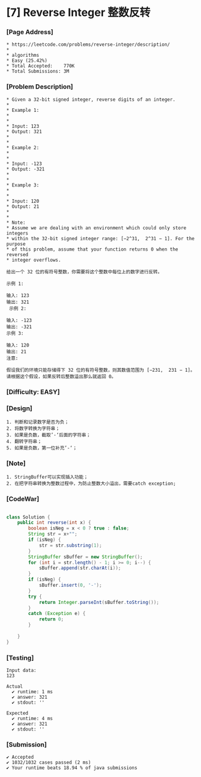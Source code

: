 # [7] Reverse Integer 整数反转

### [Page Address]
	* https://leetcode.com/problems/reverse-integer/description/
	*
	* algorithms
	* Easy (25.42%)
	* Total Accepted:    770K
	* Total Submissions: 3M

### [Problem Description]
	* Given a 32-bit signed integer, reverse digits of an integer.
	* 
	* Example 1:
	* 
	* 
	* Input: 123
	* Output: 321
	* 
	* 
	* Example 2:
	* 
	* 
	* Input: -123
	* Output: -321
	* 
	* 
	* Example 3:
	* 
	* 
	* Input: 120
	* Output: 21
	* 
	* 
	* Note:
	* Assume we are dealing with an environment which could only store integers
	* within the 32-bit signed integer range: [−2^31,  2^31 − 1]. For the purpose
	* of this problem, assume that your function returns 0 when the reversed
	* integer overflows.

	给出一个 32 位的有符号整数，你需要将这个整数中每位上的数字进行反转。

	示例 1:

	输入: 123
	输出: 321
	 示例 2:

	输入: -123
	输出: -321
	示例 3:

	输入: 120
	输出: 21
	注意:

	假设我们的环境只能存储得下 32 位的有符号整数，则其数值范围为 [−231,  231 − 1]。请根据这个假设，如果反转后整数溢出那么就返回 0。

### [Difficulty: EASY]	
	
### [Design]

	1. 判断和记录数字是否为负；
	2. 将数字转换为字符串；
	3. 如果是负数，截取’-‘后面的字符串；
	4. 翻转字符串；
	5. 如果是负数，第一位补充’-‘；
	
### [Note]
	
	1. StringBuffer可以实现插入功能；
	2. 在把字符串转换为整数过程中，为防止整数大小溢出，需要catch exception;

### [CodeWar]

```java

class Solution {
    public int reverse(int x) {
        boolean isNeg = x < 0 ? true : false;
        String str = x+"";
        if (isNeg) {
            str = str.substring(1);
        }
        StringBuffer sBuffer = new StringBuffer();
        for (int i = str.length() - 1; i >= 0; i--) {
            sBuffer.append(str.charAt(i));
        }
        if (isNeg) {
            sBuffer.insert(0, '-');
        }
        try {
            return Integer.parseInt(sBuffer.toString());
        }
        catch (Exception e) {
            return 0;
        }
        
    }
}


```

### [Testing]

	Input data:
	123

	Actual
	  ✔ runtime: 1 ms
	  ✔ answer: 321
	  ✔ stdout: ''

	Expected
	  ✔ runtime: 4 ms
	  ✔ answer: 321
	  ✔ stdout: ''

### [Submission]

	✔ Accepted
	✔ 1032/1032 cases passed (2 ms)
	✔ Your runtime beats 18.94 % of java submissions